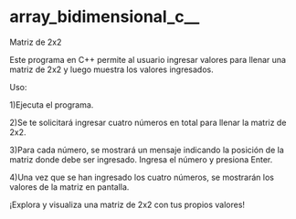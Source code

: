 # array_bidimensional_c__

Matriz de 2x2

Este programa en C++ permite al usuario ingresar valores para llenar una matriz de 2x2 y luego muestra los valores ingresados.

Uso:

  1)Ejecuta el programa.

  2)Se te solicitará ingresar cuatro números en total para llenar la matriz de 2x2.

  3)Para cada número, se mostrará un mensaje indicando la posición de la matriz donde debe ser ingresado. Ingresa el número y presiona Enter.

  4)Una vez que se han ingresado los cuatro números, se mostrarán los valores de la matriz en pantalla.

¡Explora y visualiza una matriz de 2x2 con tus propios valores!
